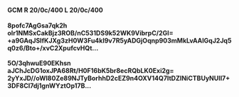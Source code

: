 #### GCM R 20/0c/400 L 20/0c/400
**8pofc7AgGsa7qk2h**<br/>**olr1NMSxCakBjz3ROB/nC531DS9k52WK9VibrpC/2GI=**<br/>**+a9GAqJSIfKJXg3zH0W3Fu4kl9v7R5yADGjOqnp903mMkLvAAlGqJ2Jq5q0z6/Bto+/xvC2XpufcvHQt...**<br/><br/>
**5O/3qhwuE90EKhsn**<br/>**aJChJcDG1oxJPA68Rt/H0F16bK5br8ecRQbLK0Exi2g=**<br/>**2yYxJD//oWI80Ze89NJTyBorhhD2cEZ9n4OXV14Q7ItDZINiCTBUyNUII7+3DF8CI7dj1gnWYztOp17B...**